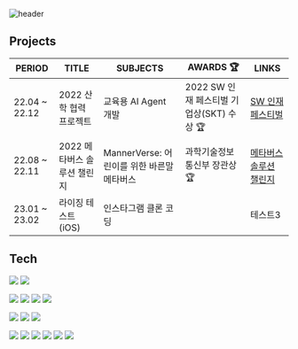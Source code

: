 ![header](https://capsule-render.vercel.app/api?type=waving&color=black&height=200&text=Welcome%20%F0%9F%91%8B&fontColor=FFFFFF&animation=fadeIn&fontSize=30&fontAlignY=30)


## Projects

|PERIOD|TITLE|SUBJECTS|AWARDS :trophy:|LINKS|
|------|---|---|---|---|
|22.04 ~ 22.12|2022 산학 협력 프로젝트|교육용 AI Agent 개발|2022 SW 인재 페스티벌 기업상(SKT) 수상 :trophy:|[SW 인재 페스티벌](https://www.youtube.com/watch?v=h8EA2xFZn30)|
|22.08 ~ 22.11|2022 메타버스 솔루션 챌린지|MannerVerse: 어린이를 위한 바른말 메타버스|과학기술정보통신부 장관상 🏆|[메타버스 솔루션 챌린지](https://www.youtube.com/watch?v=iPJMPqwRrvg)|
|23.01 ~ 23.02|라이징 테스트(iOS)|인스타그램 클론 코딩||테스트3|


## Tech
<img src="https://img.shields.io/badge/iOS-000000?style=plastic&&logo=Apple&logoColor=white"/> <img src="https://img.shields.io/badge/Swift-F05138?style=platstic&logo=Swift&logoColor=white"/> 

<img src="https://img.shields.io/badge/Python-3776AB?style=plastic&logo=Python&logoColor=white"/> <img src="https://img.shields.io/badge/C-A8B9CC?style=plastic&logo=C&logoColor=white"/> <img src="https://img.shields.io/badge/JavaScript-F7DF1E?style=plastic&logo=JavaScript&logoColor=white"/> <img src="https://img.shields.io/badge/TypeScript-3178C6?style=plastic&logo=TypeScript&logoColor=white"/>

<img src="https://img.shields.io/badge/HTML5-E34F26?style=plastic&logo=HTML5&logoColor=white"/> <img src="https://img.shields.io/badge/CSS3-1572B6?style=plastic&logo=CSS3&logoColor=white"/> <img src="https://img.shields.io/badge/Vue.js-4FC08D?style=plastic&logo=Vue.js&logoColor=white"/> 


<img src="https://img.shields.io/badge/Pytorch-EE4C2C?style=plastic&logo=Pytorch&logoColor=white"/> <img src="https://img.shields.io/badge/FastAPI-009688?style=plastic&logo=FastAPI&logoColor=white"/> <img src="https://img.shields.io/badge/Flask-000000?style=plastic&logo=Flask&logoColor=white"/> <img src="https://img.shields.io/badge/Amazon AWS-232F3E?style=plastic&logo=Amazon AWS&logoColor=white"/> <img src="https://img.shields.io/badge/Firebase-FFCA28?style=plastic&logo=Firebase&logoColor=white"/> <img src="https://img.shields.io/badge/Git-F05032?style=plastic&logo=Git&logoColor=white"/> 




